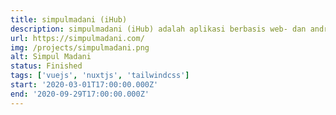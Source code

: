 ```yaml
---
title: simpulmadani (iHub)
description: simpulmadani (iHub) adalah aplikasi berbasis web- dan android untuk meningkatkan kapasitas dan kinerja organisasi dan individu serta membangun jejaring bersama.
url: https://simpulmadani.com/
img: /projects/simpulmadani.png
alt: Simpul Madani
status: Finished
tags: ['vuejs', 'nuxtjs', 'tailwindcss']
start: '2020-03-01T17:00:00.000Z'
end: '2020-09-29T17:00:00.000Z'
---
```

